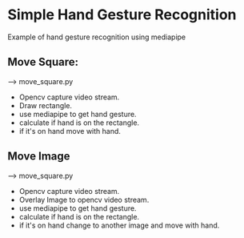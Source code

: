 # Simple Hand Gesture Recognition
Example of hand gesture recognition using mediapipe

## Move Square: 
--> move_square.py
- Opencv capture video stream.
- Draw rectangle.
- use mediapipe to get hand gesture.
- calculate if hand is on the rectangle.
- if it's on hand move with hand.

## Move Image
--> move_square.py
- Opencv capture video stream.
- Overlay Image to opencv video stream.
- use mediapipe to get hand gesture.
- calculate if hand is on the rectangle.
- if it's on hand change to another image and move with hand.